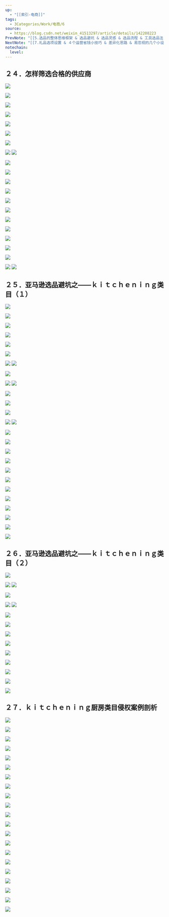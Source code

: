 ```yaml
---
up:
  - "[[索引-电商]]"
tags:
  - 3Categories/Work/电商/6
source:
  - https://blog.csdn.net/weixin_41513297/article/details/142208223
PrevNote: "[[5.选品的整体思维框架 & 选品避坑 & 选品灵感 & 选品流程 & 工具选品法 19-23]]"
NextNote: "[[7.礼品选项设置 & ４个运营省钱小技巧 & 差异化思路 & 易忽视的几个小设置 28-31]]"
notechain:
  level: 
---
```


## ２４．怎样筛选合格的供应商 

![](https://imgs-1302581161.cos.ap-guangzhou.myqcloud.com/ob/20250605150921221.webp)


![](https://imgs-1302581161.cos.ap-guangzhou.myqcloud.com/ob/20250605150921222.webp)

![](https://imgs-1302581161.cos.ap-guangzhou.myqcloud.com/ob/20250605150921223.webp)

![](https://imgs-1302581161.cos.ap-guangzhou.myqcloud.com/ob/20250605150921224.webp)

![](https://imgs-1302581161.cos.ap-guangzhou.myqcloud.com/ob/20250605150921225.webp)

![](https://imgs-1302581161.cos.ap-guangzhou.myqcloud.com/ob/20250605150921226.webp)

![](https://imgs-1302581161.cos.ap-guangzhou.myqcloud.com/ob/20250605150921227.webp)

![](https://imgs-1302581161.cos.ap-guangzhou.myqcloud.com/ob/20250605150921228.webp)
![](https://imgs-1302581161.cos.ap-guangzhou.myqcloud.com/ob/20250605150921229.webp)

![](https://imgs-1302581161.cos.ap-guangzhou.myqcloud.com/ob/20250605150921230.webp)

![](https://imgs-1302581161.cos.ap-guangzhou.myqcloud.com/ob/20250605150921231.webp)

![](https://imgs-1302581161.cos.ap-guangzhou.myqcloud.com/ob/20250605150921232.webp)

![](https://imgs-1302581161.cos.ap-guangzhou.myqcloud.com/ob/20250605150921233.webp)

![](https://imgs-1302581161.cos.ap-guangzhou.myqcloud.com/ob/20250605150921234.webp)

![](https://imgs-1302581161.cos.ap-guangzhou.myqcloud.com/ob/20250605150921235.webp)

![](https://imgs-1302581161.cos.ap-guangzhou.myqcloud.com/ob/20250605150921236.webp)

![](https://imgs-1302581161.cos.ap-guangzhou.myqcloud.com/ob/20250605150921237.webp)

![](https://imgs-1302581161.cos.ap-guangzhou.myqcloud.com/ob/20250605150921238.webp)

![](https://imgs-1302581161.cos.ap-guangzhou.myqcloud.com/ob/20250605150921239.webp)

![](https://imgs-1302581161.cos.ap-guangzhou.myqcloud.com/ob/20250605150921240.webp)

![](https://imgs-1302581161.cos.ap-guangzhou.myqcloud.com/ob/20250605150921241.webp)
 ![](https://imgs-1302581161.cos.ap-guangzhou.myqcloud.com/ob/20250605150921242.webp)




## ２５．亚马逊选品避坑之——ｋｉｔｃｈｅｎｉｎｇ类目（１） 
![](https://imgs-1302581161.cos.ap-guangzhou.myqcloud.com/ob/20250605150921243.webp)

![](https://imgs-1302581161.cos.ap-guangzhou.myqcloud.com/ob/20250605150921244.webp)

![](https://imgs-1302581161.cos.ap-guangzhou.myqcloud.com/ob/20250605150921245.webp)

![](https://imgs-1302581161.cos.ap-guangzhou.myqcloud.com/ob/20250605150921246.webp)

![](https://imgs-1302581161.cos.ap-guangzhou.myqcloud.com/ob/20250605150921247.webp)

![](https://imgs-1302581161.cos.ap-guangzhou.myqcloud.com/ob/20250605150921248.webp)

![](https://imgs-1302581161.cos.ap-guangzhou.myqcloud.com/ob/20250605150921249.webp)
![](https://imgs-1302581161.cos.ap-guangzhou.myqcloud.com/ob/20250605150921250.webp)

![](https://imgs-1302581161.cos.ap-guangzhou.myqcloud.com/ob/20250605150921251.webp)

![](https://imgs-1302581161.cos.ap-guangzhou.myqcloud.com/ob/20250605150921252.webp)
![](https://imgs-1302581161.cos.ap-guangzhou.myqcloud.com/ob/20250605150921253.webp)



![](https://imgs-1302581161.cos.ap-guangzhou.myqcloud.com/ob/20250605150921254.webp)

![](https://imgs-1302581161.cos.ap-guangzhou.myqcloud.com/ob/20250605150921255.webp)

![](https://imgs-1302581161.cos.ap-guangzhou.myqcloud.com/ob/20250605150921256.webp)

![](https://imgs-1302581161.cos.ap-guangzhou.myqcloud.com/ob/20250605150921257.webp)
![](https://imgs-1302581161.cos.ap-guangzhou.myqcloud.com/ob/20250605150921258.webp)

![](https://imgs-1302581161.cos.ap-guangzhou.myqcloud.com/ob/20250605150921259.webp)

![](https://imgs-1302581161.cos.ap-guangzhou.myqcloud.com/ob/20250605150921260.webp)

![](https://imgs-1302581161.cos.ap-guangzhou.myqcloud.com/ob/20250605150921261.webp)

![](https://imgs-1302581161.cos.ap-guangzhou.myqcloud.com/ob/20250605150921262.webp)



![](https://imgs-1302581161.cos.ap-guangzhou.myqcloud.com/ob/20250605150921263.webp)


![](https://imgs-1302581161.cos.ap-guangzhou.myqcloud.com/ob/20250605150921264.webp)

![](https://imgs-1302581161.cos.ap-guangzhou.myqcloud.com/ob/20250605150921265.webp)

![](https://imgs-1302581161.cos.ap-guangzhou.myqcloud.com/ob/20250605150921266.webp)

![](https://imgs-1302581161.cos.ap-guangzhou.myqcloud.com/ob/20250605150921267.webp)

![](https://imgs-1302581161.cos.ap-guangzhou.myqcloud.com/ob/20250605150921268.webp)

![](https://imgs-1302581161.cos.ap-guangzhou.myqcloud.com/ob/20250605150921269.webp)

![](https://imgs-1302581161.cos.ap-guangzhou.myqcloud.com/ob/20250605150921270.webp)




## ２６．亚马逊选品避坑之——ｋｉｔｃｈｅｎｉｎｇ类目（２） 

![](https://imgs-1302581161.cos.ap-guangzhou.myqcloud.com/ob/20250605150921271.webp)

![](https://imgs-1302581161.cos.ap-guangzhou.myqcloud.com/ob/20250605150921272.webp)
![](https://imgs-1302581161.cos.ap-guangzhou.myqcloud.com/ob/20250605150921273.webp)

![](https://imgs-1302581161.cos.ap-guangzhou.myqcloud.com/ob/20250605150921274.webp)

![](https://imgs-1302581161.cos.ap-guangzhou.myqcloud.com/ob/20250605150921275.webp)
![](https://imgs-1302581161.cos.ap-guangzhou.myqcloud.com/ob/20250605150921276.webp)

![](https://imgs-1302581161.cos.ap-guangzhou.myqcloud.com/ob/20250605150921277.webp)

![](https://imgs-1302581161.cos.ap-guangzhou.myqcloud.com/ob/20250605150921278.webp)

![](https://imgs-1302581161.cos.ap-guangzhou.myqcloud.com/ob/20250605150921279.webp)

![](https://imgs-1302581161.cos.ap-guangzhou.myqcloud.com/ob/20250605150921280.webp)

![](https://imgs-1302581161.cos.ap-guangzhou.myqcloud.com/ob/20250605150921281.webp)

![](https://imgs-1302581161.cos.ap-guangzhou.myqcloud.com/ob/20250605150921282.webp)

![](https://imgs-1302581161.cos.ap-guangzhou.myqcloud.com/ob/20250605150921283.webp)

![](https://imgs-1302581161.cos.ap-guangzhou.myqcloud.com/ob/20250605150921284.webp)

![](https://imgs-1302581161.cos.ap-guangzhou.myqcloud.com/ob/20250605150921285.webp)




## ２７．ｋｉｔｃｈｅｎｉｎｇ厨房类目侵权案例剖析
![](https://imgs-1302581161.cos.ap-guangzhou.myqcloud.com/ob/20250605150921286.webp)

![](https://imgs-1302581161.cos.ap-guangzhou.myqcloud.com/ob/20250605150921287.webp)

![](https://imgs-1302581161.cos.ap-guangzhou.myqcloud.com/ob/20250605150921288.webp)

![](https://imgs-1302581161.cos.ap-guangzhou.myqcloud.com/ob/20250605150921289.webp)

![](https://imgs-1302581161.cos.ap-guangzhou.myqcloud.com/ob/20250605150921290.webp)

![](https://imgs-1302581161.cos.ap-guangzhou.myqcloud.com/ob/20250605150921291.webp)

 ![](https://imgs-1302581161.cos.ap-guangzhou.myqcloud.com/ob/20250605150921292.webp)
 

![](https://imgs-1302581161.cos.ap-guangzhou.myqcloud.com/ob/20250605150921293.webp)

![](https://imgs-1302581161.cos.ap-guangzhou.myqcloud.com/ob/20250605150921294.webp)

![](https://imgs-1302581161.cos.ap-guangzhou.myqcloud.com/ob/20250605150921295.webp)

![](https://imgs-1302581161.cos.ap-guangzhou.myqcloud.com/ob/20250605150921296.webp)

![](https://imgs-1302581161.cos.ap-guangzhou.myqcloud.com/ob/20250605150921297.webp)

![](https://imgs-1302581161.cos.ap-guangzhou.myqcloud.com/ob/20250605150921298.webp)

![](https://imgs-1302581161.cos.ap-guangzhou.myqcloud.com/ob/20250605150921299.webp)

![](https://imgs-1302581161.cos.ap-guangzhou.myqcloud.com/ob/20250605150921300.webp)

![](https://imgs-1302581161.cos.ap-guangzhou.myqcloud.com/ob/20250605150921301.webp)

![](https://imgs-1302581161.cos.ap-guangzhou.myqcloud.com/ob/20250605150921302.webp)

![](https://imgs-1302581161.cos.ap-guangzhou.myqcloud.com/ob/20250605150921303.webp)

![](https://imgs-1302581161.cos.ap-guangzhou.myqcloud.com/ob/20250605150921304.webp)

![](https://imgs-1302581161.cos.ap-guangzhou.myqcloud.com/ob/20250605150921305.webp)

![](https://imgs-1302581161.cos.ap-guangzhou.myqcloud.com/ob/20250605150921306.webp)

